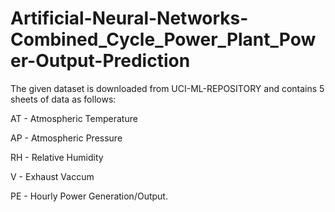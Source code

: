 # Artificial-Neural-Networks-Combined_Cycle_Power_Plant_Power-Output-Prediction

The given dataset is downloaded from UCI-ML-REPOSITORY and contains 5 sheets of data as follows:

AT - Atmospheric Temperature

AP - Atmospheric Pressure

RH - Relative Humidity

V - Exhaust Vaccum

PE - Hourly Power Generation/Output.
